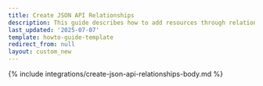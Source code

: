 ```yaml
---
title: Create JSON API Relationships
description: This guide describes how to add resources through relationships
last_updated: '2025-07-07'
template: howto-guide-template
redirect_from: null
layout: custom_new
---
```


{% include integrations/create-json-api-relationships-body.md %}

